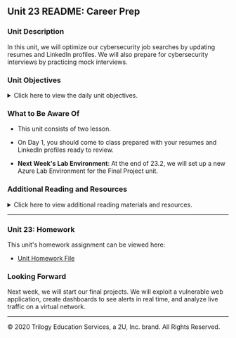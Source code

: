 ## Unit 23 README: Career Prep

### Unit Description

In this unit, we will optimize our cybersecurity job searches by updating resumes and LinkedIn profiles.  We will also prepare for cybersecurity interviews by practicing mock interviews.  

### Unit Objectives 

<details>
    <summary>Click here to view the daily unit objectives.</summary>

  <br>

- **Day 1:** Introduction to Career Prep

  - Identify a cyber career field they are interested in and map out a career path towards a desired role.

  - Begin developing their professional network.

  - Update their resumes and LinkedIn profile for the cybersecurity job application process.

- **Day 2:** Cybersecurity Interviewing

  - Prepare for an initial phone interview used to screen candidates for IT and cybersecurity positions.

  - Answer technical and behavioral interview questions.

  - Conduct, answer, and provide constructive feedback to mock interview questions and answers.

</details>


### What to Be Aware Of

- This unit consists of two lesson. 

- On Day 1, you should come to class prepared with your resumes and LinkedIn profiles ready to review.  

- **Next Week's Lab Environment**: At the end of 23.2, we will set up a new Azure Lab Environment for the Final Project unit.  


### Additional Reading and Resources

<details> 
<summary> Click here to view additional reading materials and resources. </summary>
</br>

These resources are provided as optional, recommended resources to supplement the concepts covered in this unit.


- **Day 1 Resources**
  - [ SecurityIntelligence: 10 Do’s and Don'ts for Writing a Winning Cybersecurity Resume](https://securityintelligence.com/articles/10-dos-and-donts-for-writing-a-winning-cybersecurity-resume/)

- **Day 2 Resources**

  - [Daniel Miessler: 60 Cybersecurity Interview Questions](https://danielmiessler.com/study/infosec_interview_questions/)
  - [Guru99: Top 110 Cyber Security Interview Questions and Answers](https://www.guru99.com/cyber-security-interview-questions.html)
  - [Springboard: 25 Cybersecurity Job Interview Questions](https://www.springboard.com/blog/25-cybersecurity-job-interview-questions-and-answers/)
  - [edureka!: Top 50 Cybersecurity Interview Questions and Answers](https://www.edureka.co/blog/interview-questions/cybersecurity-interview-questions/)
  - [Indeed: Cybersecurity Interview Questions](https://www.indeed.com/career-advice/interviewing/cyber-security-interview-questions)


</details>

---

### Unit 23: Homework

This unit's homework assignment can be viewed here: 

- [Unit Homework File](Homework/readme.md)

  
### Looking Forward

Next week, we will start our final projects. We will exploit a vulnerable web application, create dashboards to see alerts in real time, and analyze live traffic on a virtual network. 

---


© 2020 Trilogy Education Services, a 2U, Inc. brand. All Rights Reserved.    
